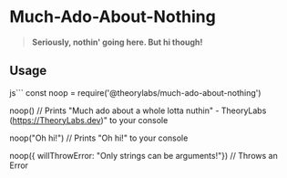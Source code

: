 # Much-Ado-About-Nothing
> **Seriously, nothin' going here. But hi though!**

## Usage

js```
  const noop = require('@theorylabs/much-ado-about-nothing')

  noop()
  // Prints "Much ado about a whole lotta nuthin\" - TheoryLabs (https://TheoryLabs.dev)" to your console

  noop("Oh hi!")
  // Prints "Oh hi!" to your console

  noop({ willThrowError: "Only strings can be arguments!"})
  // Throws an Error

```
